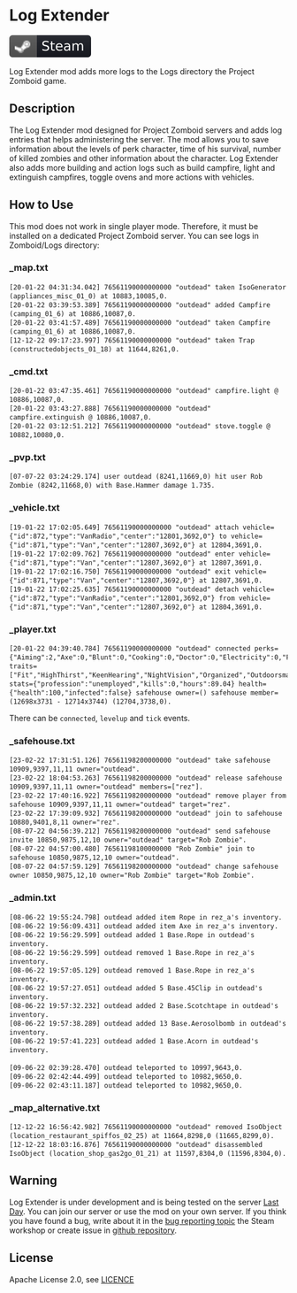 # Log Extender
[![Steam Workshop](assets/steam.svg)](https://steamcommunity.com/sharedfiles/filedetails/?id=1844524972)

Log Extender mod adds more logs to the Logs directory the Project Zomboid game.  

## Description
The Log Extender mod designed for Project Zomboid servers and adds log entries that helps administering the server. The mod allows you to save information about the levels of perk character, time of his survival, number of killed zombies and other information about the character. Log Extender also adds more building and action logs such as build campfire, light and extinguish campfires, toggle ovens and more actions with vehicles.

## How to Use
This mod does not work in single player mode. Therefore, it must be installed on a dedicated Project Zomboid server. You can see logs in Zomboid/Logs directory:

### _map.txt
```text
[20-01-22 04:31:34.042] 76561190000000000 "outdead" taken IsoGenerator (appliances_misc_01_0) at 10883,10085,0.
[20-01-22 03:39:53.389] 76561190000000000 "outdead" added Campfire (camping_01_6) at 10886,10087,0.
[20-01-22 03:41:57.489] 76561190000000000 "outdead" taken Campfire (camping_01_6) at 10886,10087,0.
[12-12-22 09:17:23.997] 76561190000000000 "outdead" taken Trap (constructedobjects_01_18) at 11644,8261,0.
```

### _cmd.txt
```text
[20-01-22 03:47:35.461] 76561190000000000 "outdead" campfire.light @ 10886,10087,0.
[20-01-22 03:43:27.888] 76561190000000000 "outdead" campfire.extinguish @ 10886,10087,0.
[20-01-22 03:12:51.212] 76561190000000000 "outdead" stove.toggle @ 10882,10080,0.
```

### _pvp.txt
```text
[07-07-22 03:24:29.174] user outdead (8241,11669,0) hit user Rob Zombie (8242,11668,0) with Base.Hammer damage 1.735.
```

### _vehicle.txt
```text
[19-01-22 17:02:05.649] 76561190000000000 "outdead" attach vehicle={"id":872,"type":"VanRadio","center":"12801,3692,0"} to vehicle={"id":871,"type":"Van","center":"12807,3692,0"} at 12804,3691,0.
[19-01-22 17:02:09.762] 76561190000000000 "outdead" enter vehicle={"id":871,"type":"Van","center":"12807,3692,0"} at 12807,3691,0.
[19-01-22 17:02:16.750] 76561190000000000 "outdead" exit vehicle={"id":871,"type":"Van","center":"12807,3692,0"} at 12807,3691,0.
[19-01-22 17:02:25.635] 76561190000000000 "outdead" detach vehicle={"id":872,"type":"VanRadio","center":"12801,3692,0"} from vehicle={"id":871,"type":"Van","center":"12807,3692,0"} at 12804,3691,0.
```

### _player.txt
```text
[20-01-22 04:39:40.784] 76561190000000000 "outdead" connected perks={"Aiming":2,"Axe":0,"Blunt":0,"Cooking":0,"Doctor":0,"Electricity":0,"Farming":0,"Fishing":0,"Fitness":8,"Lightfoot":0,"LongBlade":0,"Maintenance":0,"Mechanics":10,"MetalWelding":0,"Nimble":0,"PlantScavenging":0,"Reloading":0,"SmallBlade":0,"SmallBlunt":0,"Sneak":0,"Spear":0,"Sprinting":0,"Strength":9,"Tailoring":0,"Trapping":0,"Woodwork":0} traits=["Fit","HighThirst","KeenHearing","NightVision","Organized","Outdoorsman","SlowHealer","SlowReader","Smoker","Strong","Unlucky"] stats={"profession":"unemployed","kills":0,"hours":89.04} health={"health":100,"infected":false} safehouse owner=() safehouse member=(12698x3731 - 12714x3744) (12704,3738,0).
```
There can be `connected`, `levelup` and `tick` events.

### _safehouse.txt
```text
[23-02-22 17:31:51.126] 76561198200000000 "outdead" take safehouse 10909,9397,11,11 owner="outdead".
[23-02-22 18:04:53.263] 76561198200000000 "outdead" release safehouse 10909,9397,11,11 owner="outdead" members=["rez"].
[23-02-22 17:40:16.922] 76561198200000000 "outdead" remove player from safehouse 10909,9397,11,11 owner="outdead" target="rez".
[23-02-22 17:39:09.932] 76561198200000000 "outdead" join to safehouse 10880,9401,8,11 owner="rez".
[08-07-22 04:56:39.212] 76561198200000000 "outdead" send safehouse invite 10850,9875,12,10 owner="outdead" target="Rob Zombie".
[08-07-22 04:57:00.480] 76561198100000000 "Rob Zombie" join to safehouse 10850,9875,12,10 owner="outdead".
[08-07-22 04:57:59.129] 76561198200000000 "outdead" change safehouse owner 10850,9875,12,10 owner="Rob Zombie" target="Rob Zombie".
```

### _admin.txt
```text
[08-06-22 19:55:24.798] outdead added item Rope in rez_a's inventory.
[08-06-22 19:56:09.431] outdead added item Axe in rez_a's inventory.
[08-06-22 19:56:29.599] outdead added 1 Base.Rope in outdead's inventory.
[08-06-22 19:56:29.599] outdead removed 1 Base.Rope in rez_a's inventory.
[08-06-22 19:57:05.129] outdead removed 1 Base.Rope in rez_a's inventory.
[08-06-22 19:57:27.051] outdead added 5 Base.45Clip in outdead's inventory.
[08-06-22 19:57:32.232] outdead added 2 Base.Scotchtape in outdead's inventory.
[08-06-22 19:57:38.289] outdead added 13 Base.Aerosolbomb in outdead's inventory.
[08-06-22 19:57:41.223] outdead added 1 Base.Acorn in outdead's inventory.

[09-06-22 02:39:28.470] outdead teleported to 10997,9643,0.
[09-06-22 02:42:44.499] outdead teleported to 10982,9650,0.
[09-06-22 02:43:11.187] outdead teleported to 10982,9650,0.
```

### _map_alternative.txt
```text
[12-12-22 16:56:42.982] 76561190000000000 "outdead" removed IsoObject (location_restaurant_spiffos_02_25) at 11664,8298,0 (11665,8299,0).
[12-12-22 18:03:16.876] 76561190000000000 "outdead" disassembled IsoObject (location_shop_gas2go_01_21) at 11597,8304,0 (11596,8304,0).
```

## Warning
Log Extender is under development and is being tested on the server [Last Day](https://last-day.wargm.ru). You can join our server or use the mod on your own server.
If you think you have found a bug, write about it in the [bug reporting topic](https://steamcommunity.com/workshop/filedetails/discussion/1844524972/1638668751263547005/)
the Steam workshop or create issue in [github repository](https://github.com/openzomboid/log-extender).

## License
Apache License 2.0, see [LICENCE](LICENSE)

